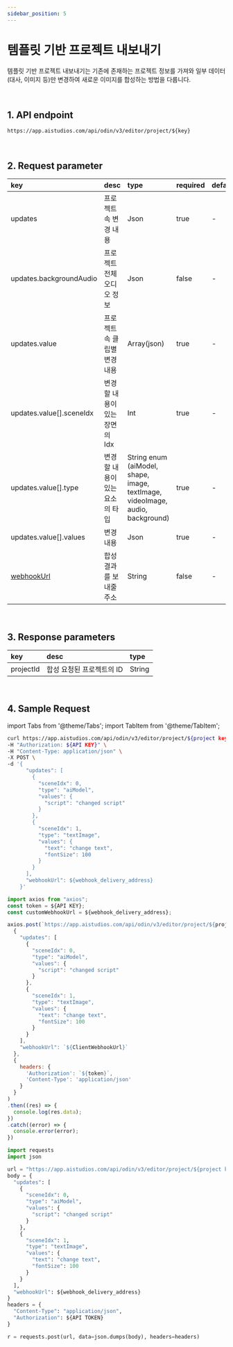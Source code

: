 ```yaml
---
sidebar_position: 5
---
```


# 템플릿 기반 프로젝트 내보내기

템플릿 기반 프로젝트 내보내기는 기존에 존재하는 프로젝트 정보를 가져와 일부 데이터(대사, 이미지 등)만 변경하여 새로운 이미지를 합성하는 방법을 다룹니다.

<br/>

## 1. API endpoint

```http
https://app.aistudios.com/api/odin/v3/editor/project/${key}
```

<br/>

## 2. Request parameter

|key|desc|type|required|default|
|:---|:---|:---|:---|:---|
|updates|프로젝트 속 변경 내용|Json|true|-|
|updates.backgroundAudio|프로젝트 전체 오디오 정보|Json|false|-|
|updates.value|프로젝트 속 클립별 변경 내용|Array(json)|true|-|
|updates.value[].sceneIdx|변경할 내용이 있는 장면의 Idx|Int|true|-|
|updates.value[].type|변경할 내용이 있는 요소의 타입|String enum (aiModel, shape, image, textImage, videoImage, audio, background)|true|-|
|updates.value[].values|변경 내용|Json|true|-|
|[webhookUrl](../reference/webhook)|합성 결과를 보내줄 주소|String|false|-|

<br/>

## 3. Response parameters

|key|desc|type|
|:---|:---|:---|
|projectId|합성 요청된 프로젝트의 ID|String|

<br/>


## 4. Sample Request

import Tabs from '@theme/Tabs';
import TabItem from '@theme/TabItem';

<Tabs>
<TabItem value="curl" label="cURL">

```bash
curl https://app.aistudios.com/api/odin/v3/editor/project/${project key}  \
-H "Authorization: ${API KEY}" \
-H "Content-Type: application/json" \
-X POST \
-d '{
      "updates": [
        {
          "sceneIdx": 0,
          "type": "aiModel",
          "values": {
            "script": "changed script"
          }
        },
        {
          "sceneIdx": 1,
          "type": "textImage",
          "values": {
            "text": "change text",
            "fontSize": 100
          }
        }
      ],
      "webhookUrl": ${webhook_delivery_address}
    }'
```

</TabItem>
<TabItem value="js" label="Node.js">

```js
import axios from "axios"; 
const token = ${API KEY};
const customWebhookUrl = ${webhook_delivery_address};

axios.post(`https://app.aistudios.com/api/odin/v3/editor/project/${project key}`, 
  {
    "updates": [
      {
        "sceneIdx": 0,
        "type": "aiModel",
        "values": {
          "script": "changed script"
        }
      },
      {
        "sceneIdx": 1,
        "type": "textImage",
        "values": {
          "text": "change text",
          "fontSize": 100
        }
      }
    ],
    "webhookUrl": `${ClientWebhookUrl}`
  },
  {
    headers: {
      'Authorization': `${token}`,
      'Content-Type': 'application/json'
    }
  }
)
.then((res) => {
  console.log(res.data);
})
.catch((error) => {
  console.error(error);
})
```

</TabItem>
<TabItem value="py" label="Python">

```py
import requests
import json

url = "https://app.aistudios.com/api/odin/v3/editor/project/${project key}"
body = {
  "updates": [
    {
      "sceneIdx": 0,
      "type": "aiModel",
      "values": {
        "script": "changed script"
      }
    },
    {
      "sceneIdx": 1,
      "type": "textImage",
      "values": {
        "text": "change text",
        "fontSize": 100
      }
    }
  ],
  "webhookUrl": ${webhook_delivery_address}
}
headers = {
  "Content-Type": "application/json",
  "Authorization": ${API TOKEN}
}

r = requests.post(url, data=json.dumps(body), headers=headers)
```

</TabItem>
</Tabs>
